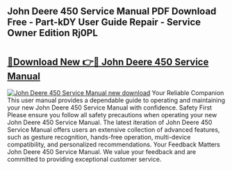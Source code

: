 ## John Deere 450 Service Manual PDF Download Free - Part-kDY User Guide Repair - Service Owner Edition Rj0PL

# <h2><a href="http://bc92715.oget.top/?id=John+Deere+450+Service+Manual">🔗Download New 👉🔴 John Deere 450 Service Manual</a></h2>

[![John Deere 450 Service Manual new download](https://i.imgur.com/5g1atiW.png)](http://bc92715.oget.top/?id=John+Deere+450+Service+Manual)
Your Reliable Companion This user manual provides a dependable guide to operating and maintaining your new John Deere 450 Service Manual with confidence. Safety First Please ensure you follow all safety precautions when operating your new John Deere 450 Service Manual. The latest iteration of John Deere 450 Service Manual offers users an extensive collection of advanced features, such as gesture recognition, hands-free operation, multi-device compatibility, and personalized recommendations. Your Feedback Matters John Deere 450 Service Manual. We value your feedback and are committed to providing exceptional customer service.
